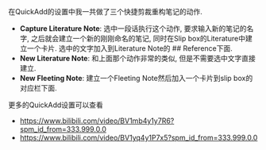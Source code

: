 在QuickAdd的设置中我一共做了三个快捷剪裁重构笔记的动作.
- **Capture Literature Note**: 选中一段话执行这个动作, 要求输入新的笔记的名字, 之后就会建立一个新的刚刚命名的笔记, 同时在Slip box的Literature中建立一个卡片. 选中的文字加入到Literature Note的 ## Reference下面.
- **New Literature Note**: 和上面那个动作非常的类似, 但是不需要选中文字直接建立.
- **New Fleeting Note**: 建立一个Fleeting Note然后加入一个卡片到slip box的对应栏下面.

更多的QuickAdd设置可以查看
- https://www.bilibili.com/video/BV1mb4y1y7R6?spm_id_from=333.999.0.0
- https://www.bilibili.com/video/BV1yq4y1P7x5?spm_id_from=333.999.0.0
